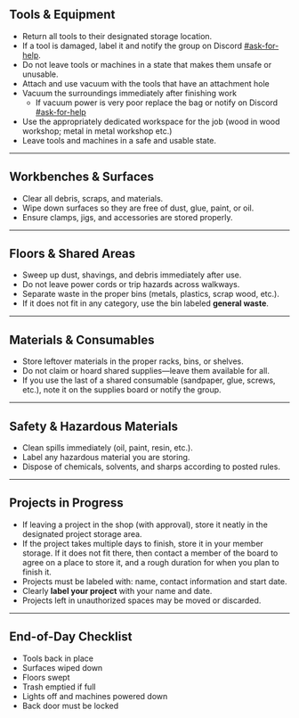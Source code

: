 ## Tools & Equipment
- Return all tools to their designated storage location.
- If a tool is damaged, label it and notify the group on Discord [#ask-for-help](https://discord.com/channels/1330501220959256667/1342501102410534913).
- Do not leave tools or machines in a state that makes them unsafe or unusable.
- Attach and use vacuum with the tools that have an attachment hole
- Vacuum the surroundings immediately after finishing work 
  - If vacuum power is very poor replace the bag or notify on Discord [#ask-for-help](https://discord.com/channels/1330501220959256667/1342501102410534913)
- Use the appropriately dedicated workspace for the job (wood in wood workshop; metal in metal workshop etc.)
- Leave tools and machines in a safe and usable state. 

---

## Workbenches & Surfaces
- Clear all debris, scraps, and materials.
- Wipe down surfaces so they are free of dust, glue, paint, or oil.
- Ensure clamps, jigs, and accessories are stored properly.

---

## Floors & Shared Areas
- Sweep up dust, shavings, and debris immediately after use.
- Do not leave power cords or trip hazards across walkways.
- Separate waste in the proper bins (metals, plastics, scrap wood, etc.).
- If it does not fit in any category, use the bin labeled **general waste**.

---

## Materials & Consumables
- Store leftover materials in the proper racks, bins, or shelves.
- Do not claim or hoard shared supplies—leave them available for all.
- If you use the last of a shared consumable (sandpaper, glue, screws, etc.), note it on the supplies board or notify the group.

---

## Safety & Hazardous Materials
- Clean spills immediately (oil, paint, resin, etc.).
- Label any hazardous material you are storing.
- Dispose of chemicals, solvents, and sharps according to posted rules.

---

## Projects in Progress
- If leaving a project in the shop (with approval), store it neatly in the designated project storage area.
- If the project takes multiple days to finish, store it in your member storage. If it does not fit there, then contact a member of the board to agree on a place to store it, and a rough duration for when you plan to finish it.
- Projects must be labeled with: name, contact information and start date.
- Clearly **label your project** with your name and date.
- Projects left in unauthorized spaces may be moved or discarded.

---

## End-of-Day Checklist
- Tools back in place
- Surfaces wiped down
- Floors swept
- Trash emptied if full
- Lights off and machines powered down
- Back door must be locked